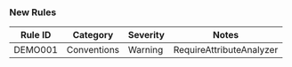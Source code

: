 ### New Rules

Rule ID | Category | Severity | Notes
--------|----------|----------|-------
DEMO001 | Conventions | Warning | RequireAttributeAnalyzer